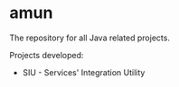 # amun

The repository for all Java related projects.

<p>Projects developed:</p>

<ul>
<li>SIU - Services' Integration Utility</>
</ul>

